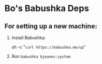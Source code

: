 Bo's Babushka Deps
==================

## For setting up a new machine:

1. Install Babushka:

      sh -c "`curl https://babushka.me/up`"
2. Run `babushka bjeanes:system`

